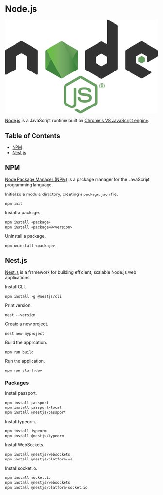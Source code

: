 # Node.js

<p align="center"><img align="center" src="nodejs.png"></p>

[Node.js](https://nodejs.org/) is a JavaScript runtime built on [Chrome's V8 JavaScript engine](https://v8.dev/).

## Table of Contents

* [NPM](#npm)
* [Nest.js](#nestjs)

## NPM

[Node Package Manager (NPM)](https://www.npmjs.com/) is a package manager for the JavaScript programming language.

Initialize a module directory, creating a `package.json` file.
```
npm init
```

Install a package.
```
npm install <package>
npm install <package>@<version>
```

Uninstall a package.
```
npm uninstall <package>
```

## Nest.js

[Nest.js](https://nestjs.com/) is a framework for building efficient, scalable Node.js web applications.

Install CLI.
```
npm install -g @nestjs/cli
```

Print version.
```
nest --version
```

Create a new project.
```
nest new myproject
```

Build the application.
```
npm run build
```

Run the application.
```
npm run start:dev
```

### Packages

Install passport.
```
npm install passport
npm install passport-local
npm install @nestjs/passport
```

Install typeorm.
```
npm install typeorm
npm install @nestjs/typeorm
```

Install WebSockets.
```
npm install @nestjs/websockets
npm install @nestjs/platform-ws
```

Install socket.io.
```
npm install socket.io
npm install @nestjs/websockets
npm install @nestjs/platform-socket.io
```
